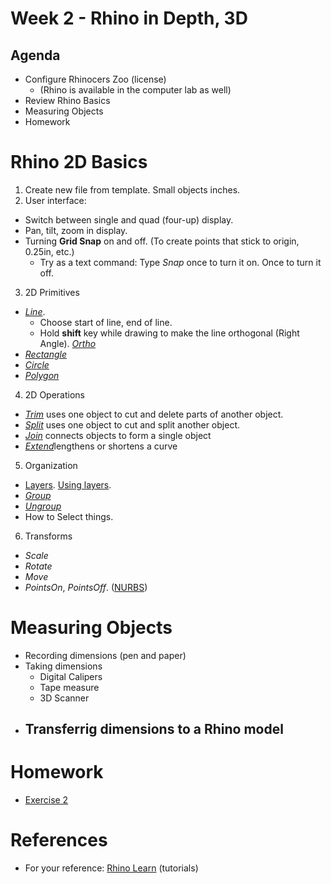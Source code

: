 # Week 2 - Rhino in Depth, 3D
## Agenda
- Configure Rhinocers Zoo (license)
  - (Rhino is available in the computer lab as well)
- Review Rhino Basics
- Measuring Objects
- Homework

# Rhino 2D Basics
1. Create new file from template. Small objects inches.
2. User interface: 
  - Switch between single and quad (four-up) display. 
  - Pan, tilt, zoom in display. 
  - Turning __Grid Snap__ on and off. (To create points that stick to origin, 0.25in, etc.)
    - Try as a text command: Type _Snap_ once to turn it on. Once to turn it off.
3. 2D Primitives
  - [_Line_](https://docs.mcneel.com/rhino/6/help/en-us/index.htm#commands/line.htm). 
    - Choose start of line, end of line. 
    - Hold __shift__ key while drawing to make the line orthogonal (Right Angle). [_Ortho_](https://docs.mcneel.com/rhino/6/help/en-us/index.htm#commands/ortho.htm)
  - [_Rectangle_](https://docs.mcneel.com/rhino/6/help/en-us/index.htm#commands/rectangle.htm)
  - [_Circle_](https://docs.mcneel.com/rhino/6/help/en-us/index.htm#commands/circle.htm)
  - [_Polygon_](https://docs.mcneel.com/rhino/6/help/en-us/index.htm#commands/polygon.htm)
4. 2D Operations
  - [_Trim_](https://docs.mcneel.com/rhino/6/help/en-us/index.htm#commands/trim.htm) uses one object to cut and delete parts of another object.
  - [_Split_](https://docs.mcneel.com/rhino/6/help/en-us/index.htm#commands/split.htm) uses one object to cut and split another object.
  - [_Join_](https://docs.mcneel.com/rhino/6/help/en-us/index.htm#commands/join.htm) connects objects to form a single object
  - [_Extend_](https://docs.mcneel.com/rhino/6/help/en-us/index.htm#commands/extend.htm)lengthens or shortens a curve
5. Organization
  - [Layers](https://docs.mcneel.com/rhino/6/help/en-us/index.htm#commands/layer.htm). [Using layers](https://docs.mcneel.com/rhino/6/help/en-us/index.htm#seealso/sak_layer.htm).
  - [_Group_](https://docs.mcneel.com/rhino/6/help/en-us/index.htm#commands/group.htm)
  - [_Ungroup_](https://docs.mcneel.com/rhino/6/help/en-us/index.htm#commands/ungroup.htm)
  - How to Select things. 
6. Transforms
  - _Scale_
  - _Rotate_
  - _Move_
  - _PointsOn_, _PointsOff_. ([NURBS](https://wiki.mcneel.com/rhino/nurbs))

# Measuring Objects
- Recording dimensions (pen and paper)
- Taking dimensions
  - Digital Calipers
  - Tape measure
  - 3D Scanner
- Transferrig dimensions to a Rhino model
  - 

# Homework
- [Exercise 2](../exercises/ex2.md)

# References
- For your reference: [Rhino Learn](https://www.rhino3d.com/learn/?keyword=kind:%20rhino_win) (tutorials)
